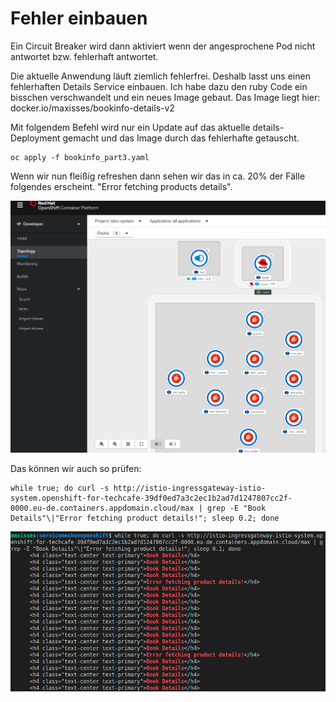 # Fehler einbauen

Ein Circuit Breaker wird dann aktiviert wenn der angesprochene Pod nicht antwortet bzw. fehlerhaft antwortet. 

Die aktuelle Anwendung läuft ziemlich fehlerfrei. Deshalb lasst uns einen fehlerhaften Details Service einbauen. Ich habe dazu den ruby Code ein bisschen verschwandelt und ein neues Image gebaut. Das Image liegt hier: docker.io/maxisses/bookinfo-details-v2

Mit folgendem Befehl wird nur ein Update auf das aktuelle details-Deployment gemacht und das Image durch das fehlerhafte getauscht.

```text
oc apply -f bookinfo_part3.yaml
```

Wenn wir nun fleißíg refreshen dann sehen wir das in ca. 20% der Fälle folgendes erscheint. "Error fetching products details".

![](../../../.gitbook/assets/image%20%2898%29.png)

Das können wir auch so prüfen:

```text
while true; do curl -s http://istio-ingressgateway-istio-system.openshift-for-techcafe-39df0ed7a3c2ec1b2ad7d1247807cc2f-0000.eu-de.containers.appdomain.cloud/max | grep -E "Book Details"\|"Error fetching product details!"; sleep 0.2; done
```

![](../../../.gitbook/assets/image%20%28108%29.png)



